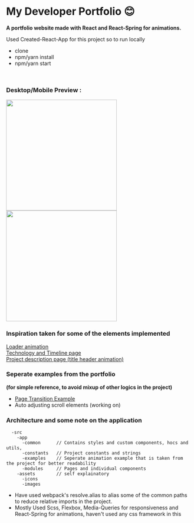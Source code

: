 # My Developer Portfolio 😊
**A portfolio website made with React and React-Spring for animations.**

Used Created-React-App for this project so to run locally
- clone
- npm/yarn install
- npm/yarn start

<br/>

### Desktop/Mobile Preview :
<img align="left" height="300" src="./desktop-preview.gif">
<img height="300" src="./mobile-preview.gif">

### Inspiration taken for some of the elements implemented
[Loader animation](https://dribbble.com/shots/5942330-AVST-Loader-and-Blog-Animation) <br />
[Technology and Timeline page](https://dribbble.com/shots/6151028-Hotel-Concept) <br />
[Project description page (title header animation)](https://dribbble.com/shots/8712182-Go-green-Marketing-Site) <br />


### Seperate examples from the portfolio 
**(for simple reference, to avoid mixup of other logics in the project)**
* [Page Transition Example](https://github.com/riyaz942/riyazweb.dev/tree/master/src/app/examples/pageTransition)
* Auto adjusting scroll elements (working on)

### Architecture and some note on the application
```text
  -src
    -app
      -common      // Contains styles and custom components, hocs and utils,
      -constants   // Project constants and strings
      -examples    // Seperate animation example that is taken from the project for better readability
      -modules     // Pages and individual components
    -assets        // self explainatory
      -icons
      -images
```

* Have used webpack's resolve.alias to alias some of the common paths to reduce relative imports in the project. <br />
* Mostly Used Scss, Flexbox, Media-Queries for responsiveness and React-Spring for animations, haven't used any css framework in this

